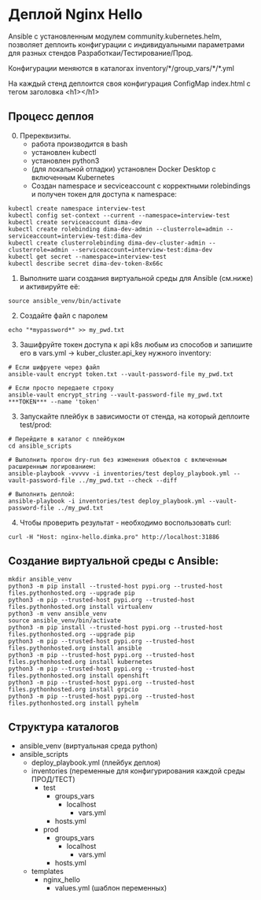 # Деплой Nginx Hello
Ansible с установленным модулем community.kubernetes.helm, позволяет деплоить конфигурации 
с индивидуальными параметрами для разных стендов Разработкаи/Тестирование/Прод.

Конфигурации меняются в каталогах inventory/\*/group_vars/\*/*.yml

На каждый стенд деплоится своя конфигурация ConfigMap index.html с тегом заголовка \<h1>\</h1>

## Процесс деплоя

0. Пререквизиты.
    - работа производится в bash
    - установлен kubectl
    - установлен python3
    - (для локальной отладки) установлен Docker Desktop с включенным Kubernetes
    - Создан namespace и secviceaccount с корректными rolebindings и получен токен для доступа к namespace:
```
kubectl create namespace interview-test
kubectl config set-context --current --namespace=interview-test
kubectl create serviceaccount dima-dev
kubectl create rolebinding dima-dev-admin --clusterrole=admin --serviceaccount=interview-test:dima-dev
kubectl create clusterrolebinding dima-dev-cluster-admin --clusterrole=admin --serviceaccount=interview-test:dima-dev
kubectl get secret --namespace=interview-test
kubectl describe secret dima-dev-token-8x66c
```

1. Выполните шаги создания виртуальной среды для Ansible (см.ниже) и активируйте её:
```
source ansible_venv/bin/activate
```
2. Создайте файл с паролем
```
echo "*mypassword*" >> my_pwd.txt
```
3. Зашифруйте токен доступа к api k8s любым из способов и запишите его в vars.yml -> kuber_cluster.api_key нужного inventory:
```
# Если шифруете через файл
ansible-vault encrypt token.txt --vault-password-file my_pwd.txt

# Если просто передаете строку
ansible-vault encrypt_string --vault-password-file my_pwd.txt ***TOKEN*** --name 'token'
```
3. Запускайте плейбук в зависимости от стенда, на который деплоите test/prod:
```
# Перейдите в каталог с плейбуком
cd ansible_scripts

# Выполнить прогон dry-run без изменения объектов с включенным расширенным логированием:
ansible-playbook -vvvvv -i inventories/test deploy_playbook.yml --vault-password-file ../my_pwd.txt --check --diff

# Выполнить деплой:
ansible-playbook -i inventories/test deploy_playbook.yml --vault-password-file ../my_pwd.txt

```
4. Чтобы проверить результат - необходимо воспользовать curl:
```
curl -H "Host: nginx-hello.dimka.pro" http://localhost:31886
```

## Создание виртуальной среды с Ansible:
```
mkdir ansible_venv
python3 -m pip install --trusted-host pypi.org --trusted-host files.pythonhosted.org --upgrade pip
python3 -m pip --trusted-host pypi.org --trusted-host files.pythonhosted.org install virtualenv
python3 -m venv ansible_venv
source ansible_venv/bin/activate
python3 -m pip install --trusted-host pypi.org --trusted-host files.pythonhosted.org --upgrade pip
python3 -m pip --trusted-host pypi.org --trusted-host files.pythonhosted.org install ansible
python3 -m pip --trusted-host pypi.org --trusted-host files.pythonhosted.org install kubernetes
python3 -m pip --trusted-host pypi.org --trusted-host files.pythonhosted.org install openshift
python3 -m pip --trusted-host pypi.org --trusted-host files.pythonhosted.org install grpcio
python3 -m pip --trusted-host pypi.org --trusted-host files.pythonhosted.org install pyhelm
```

## Структура каталогов
- ansible_venv (виртуальная среда python)
- ansible_scripts
    - deploy_playbook.yml (плейбук деплоя)
    - inventories (переменные для конфигурирования каждой среды ПРОД/ТЕСТ)
        - test
            - groups_vars
                - localhost
                    - vars.yml
            - hosts.yml
        - prod
            - groups_vars
                - localhost
                    - vars.yml
            - hosts.yml
    - templates
        - nginx_hello
            - values.yml (шаблон переменных)